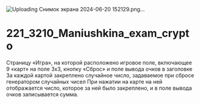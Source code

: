 ![Uploading Снимок экрана 2024-06-20 152129.png…]()
# 221_3210_Maniushkina_exam_crypto
Страницу «Игра», на которой расположено игровое поле, включающее 9 «карт» на поле 3x3, кнопку «Сброс» и поле вывода очков в заголовке
За каждой картой закреплено случайное число, задаваемое при сбросе генератором случайных чисел
При нажатии на карте на ней отображается число, которое за ней было закреплено, и в поле вывода очков записывается сумма.
